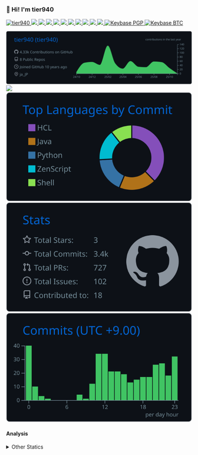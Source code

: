 ### 👋 Hi! I'm tier940

<p align="left"> 
  <a href="https://github.com/tier940/tier940/">
    <img src="https://komarev.com/ghpvc/?username=tier940" alt="tier940" />
  </a>
  <a href="http://twitter.com/tier940">
    <img height="20" src="https://img.shields.io/twitter/follow/tier940?label=Twitter&logo=twitter&style=flat" />
  </a>
  <a href="https://github.com/tier940">
    <img height="20" src="https://img.shields.io/github/followers/tier940?label=follow&logo=github&style=flat" />
  </a>
  <a href="https://www.reddit.com/user/tier940">
    <img height="20" src="https://img.shields.io/reddit/user-karma/combined/tier940?label=Reddit&logo=reddit&style=flat" />
  </a>
  <a href="https://stackoverflow.com/users/17317833/tier940">
    <img height="20" src="https://img.shields.io/stackexchange/stackoverflow/r/17317833?label=StackOverflow&logo=stack-overflow&style=flat" />
  </a>
  <a href="https://zenn.dev/tier940">
    <img height="20" src="https://zenn.badge.nikaera.com/s/tier940/likes" />
  </a>
  <a href="https://zenn.dev/tier940">
    <img height="20" src="https://zenn.badge.nikaera.com/s/tier940/followers" />
  </a>
  <a href="https://zenn.dev/tier940">
    <img height="20" src="https://zenn.badge.nikaera.com/s/tier940/articles" />
  </a>
  <a href="http://qiita.com/tier940">
    <img height="20" src="https://qiita-badge.apiapi.app/s/tier940/posts.svg" />
  </a>
  <a href="http://qiita.com/tier940">
    <img height="20" src="https://qiita-badge.apiapi.app/s/tier940/contributions.svg" />
  </a>
  <a href="https://github.com/tier940/tier940/">
    <img height="20" src="https://github.com/tier940/tier940/actions/workflows/main.yml/badge.svg" />
  </a>
  <a href="https://keybase.io/tier940">
    <img alt="Keybase PGP" src="https://img.shields.io/keybase/pgp/tier940">
  </a>
  <a href="https://keybase.io/tier940">
    <img alt="Keybase BTC" src="https://img.shields.io/keybase/btc/tier940">
  </a>
</p>

[![](https://raw.githubusercontent.com/tier940/tier940/main/profile-summary-card-output/github_dark/0-profile-details.svg)](https://github.com/vn7n24fzkq/github-profile-summary-cards)
[![](https://raw.githubusercontent.com/tier940/tier940/main/profile-summary-card-output/github_dark/1-repos-per-language.svg)](https://github.com/vn7n24fzkq/github-profile-summary-cards) [![](https://raw.githubusercontent.com/tier940/tier940/main/profile-summary-card-output/github_dark/2-most-commit-language.svg)](https://github.com/vn7n24fzkq/github-profile-summary-cards)
[![](https://raw.githubusercontent.com/tier940/tier940/main/profile-summary-card-output/github_dark/3-stats.svg)](https://github.com/vn7n24fzkq/github-profile-summary-cards) [![](https://raw.githubusercontent.com/tier940/tier940/main/profile-summary-card-output/github_dark/4-productive-time.svg)](https://github.com/vn7n24fzkq/github-profile-summary-cards)


#### Analysis
<!-- <img height="150" src="https://github.com/tier940/tier940/blob/master/images/stat.svg" alt="Alternative Text"/> -->

<details>
  <summary>Other Statics</summary>
  <!--START_SECTION:waka-->
![Code Time](http://img.shields.io/badge/Code%20Time-4%2C066%20hrs%2022%20mins-blue)

**🐱 My GitHub Data** 

> 📦 32.1 kB Used in GitHub's Storage 
 > 
> 💼 Opted to Hire
 > 
> 📜 8 Public Repositories 
 > 
> 🔑 4 Private Repositories 
 > 
**I'm an Early 🐤** 

```text
🌞 Morning                108 commits         ██████░░░░░░░░░░░░░░░░░░░   25.96 % 
🌆 Daytime                147 commits         █████████░░░░░░░░░░░░░░░░   35.34 % 
🌃 Evening                122 commits         ███████░░░░░░░░░░░░░░░░░░   29.33 % 
🌙 Night                  39 commits          ██░░░░░░░░░░░░░░░░░░░░░░░   09.38 % 
```
📅 **I'm Most Productive on Friday** 

```text
Monday                   21 commits          █░░░░░░░░░░░░░░░░░░░░░░░░   05.05 % 
Tuesday                  56 commits          ███░░░░░░░░░░░░░░░░░░░░░░   13.46 % 
Wednesday                52 commits          ███░░░░░░░░░░░░░░░░░░░░░░   12.50 % 
Thursday                 29 commits          ██░░░░░░░░░░░░░░░░░░░░░░░   06.97 % 
Friday                   112 commits         ███████░░░░░░░░░░░░░░░░░░   26.92 % 
Saturday                 53 commits          ███░░░░░░░░░░░░░░░░░░░░░░   12.74 % 
Sunday                   93 commits          ██████░░░░░░░░░░░░░░░░░░░   22.36 % 
```


📊 **This Week I Spent My Time On** 

```text
🕑︎ Time Zone: Asia/Tokyo

💬 Programming Languages: 
Other                    35 hrs 39 mins      █████████████████████░░░░   85.38 % 
Java                     4 hrs 40 mins       ███░░░░░░░░░░░░░░░░░░░░░░   11.21 % 
Markdown                 23 mins             ░░░░░░░░░░░░░░░░░░░░░░░░░   00.94 % 
JSON                     18 mins             ░░░░░░░░░░░░░░░░░░░░░░░░░   00.72 % 
Docker                   14 mins             ░░░░░░░░░░░░░░░░░░░░░░░░░   00.59 % 

🔥 Editors: 
Edge                     34 hrs 45 mins      █████████████████████░░░░   83.21 % 
IntelliJ IDEA            4 hrs 55 mins       ███░░░░░░░░░░░░░░░░░░░░░░   11.79 % 
VS Code                  1 hr 28 mins        █░░░░░░░░░░░░░░░░░░░░░░░░   03.52 % 
Chrome                   36 mins             ░░░░░░░░░░░░░░░░░░░░░░░░░   01.47 % 

💻 Operating System: 
Linux                    41 hrs 20 mins      █████████████████████████   98.97 % 
Unknown OS               25 mins             ░░░░░░░░░░░░░░░░░░░░░░░░░   01.03 % 
```

**I Mostly Code in Java** 

```text
Java                     14 repos            ████████████░░░░░░░░░░░░░   50.00 % 
ZenScript                2 repos             ██░░░░░░░░░░░░░░░░░░░░░░░   07.14 % 
Python                   1 repo              █░░░░░░░░░░░░░░░░░░░░░░░░   03.57 % 
HTML                     1 repo              █░░░░░░░░░░░░░░░░░░░░░░░░   03.57 % 
Dockerfile               1 repo              █░░░░░░░░░░░░░░░░░░░░░░░░   03.57 % 
```



**Timeline**

![Lines of Code chart](https://raw.githubusercontent.com/tier940/tier940/main/assets/bar_graph.png)


 Last Updated on 01/07/2024 01:04:29 UTC
<!--END_SECTION:waka-->
</details>
